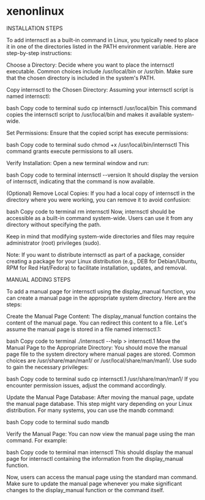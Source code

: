 # xenonlinux

INSTALLATION STEPS

To add internsctl as a built-in command in Linux, you typically need to place it in one of the directories listed in the PATH environment variable. Here are step-by-step instructions:

Choose a Directory:
Decide where you want to place the internsctl executable. Common choices include /usr/local/bin or /usr/bin. Make sure that the chosen directory is included in the system's PATH.

Copy internsctl to the Chosen Directory:
Assuming your internsctl script is named internsctl:

bash
Copy code to terminal
sudo cp internsctl /usr/local/bin
This command copies the internsctl script to /usr/local/bin and makes it available system-wide.

Set Permissions:
Ensure that the copied script has execute permissions:

bash
Copy code to terminal
sudo chmod +x /usr/local/bin/internsctl
This command grants execute permissions to all users.

Verify Installation:
Open a new terminal window and run:

bash
Copy code to terminal
internsctl --version
It should display the version of internsctl, indicating that the command is now available.

(Optional) Remove Local Copies:
If you had a local copy of internsctl in the directory where you were working, you can remove it to avoid confusion:

bash
Copy code to terminal
rm internsctl
Now, internsctl should be accessible as a built-in command system-wide. Users can use it from any directory without specifying the path.

Keep in mind that modifying system-wide directories and files may require administrator (root) privileges (sudo).

Note: If you want to distribute internsctl as part of a package, consider creating a package for your Linux distribution (e.g., DEB for Debian/Ubuntu, RPM for Red Hat/Fedora) to facilitate installation, updates, and removal.


MANUAL ADDING STEPS

To add a manual page for internsctl using the display_manual function, you can create a manual page in the appropriate system directory. Here are the steps:

Create the Manual Page Content:
The display_manual function contains the content of the manual page. You can redirect this content to a file. Let's assume the manual page is stored in a file named internsctl.1:

bash
Copy code to terminal
./internsctl --help > internsctl.1
Move the Manual Page to the Appropriate Directory:
You should move the manual page file to the system directory where manual pages are stored. Common choices are /usr/share/man/man1/ or /usr/local/share/man/man1/. Use sudo to gain the necessary privileges:

bash
Copy code to terminal
sudo cp internsctl.1 /usr/share/man/man1/
If you encounter permission issues, adjust the command accordingly.

Update the Manual Page Database:
After moving the manual page, update the manual page database. This step might vary depending on your Linux distribution. For many systems, you can use the mandb command:

bash
Copy code to terminal
sudo mandb

Verify the Manual Page:
You can now view the manual page using the man command. For example:

bash
Copy code to terminal
man internsctl
This should display the manual page for internsctl containing the information from the display_manual function.

Now, users can access the manual page using the standard man command. Make sure to update the manual page whenever you make significant changes to the display_manual function or the command itself.
